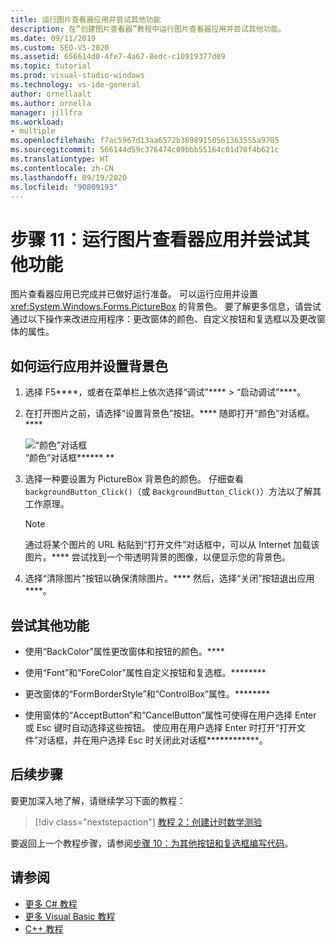 ```yaml
---
title: 运行图片查看器应用并尝试其他功能
description: 在“创建图片查看器”教程中运行图片查看器应用并尝试其他功能。
ms.date: 09/11/2019
ms.custom: SEO-VS-2020
ms.assetid: 656614d0-4fe7-4a67-8edc-c10919377d09
ms.topic: tutorial
ms.prod: visual-studio-windows
ms.technology: vs-ide-general
author: ornellaalt
ms.author: ornella
manager: jillfra
ms.workload:
- multiple
ms.openlocfilehash: f7ac5967d13aa6572b36989150561363555a9705
ms.sourcegitcommit: 566144d59c376474c09bbb55164c01d70f4b621c
ms.translationtype: HT
ms.contentlocale: zh-CN
ms.lasthandoff: 09/19/2020
ms.locfileid: "90809193"
---
```

# <a name="step-11-run-your-picture-viewer-app-and-try-other-features"></a>步骤 11：运行图片查看器应用并尝试其他功能

图片查看器应用已完成并已做好运行准备。 可以运行应用并设置 <xref:System.Windows.Forms.PictureBox> 的背景色。 要了解更多信息，请尝试通过以下操作来改进应用程序：更改窗体的颜色、自定义按钮和复选框以及更改窗体的属性。

## <a name="how-to-run-your-app-and-set-the-background-color"></a>如何运行应用并设置背景色

1. 选择 F5****，或者在菜单栏上依次选择“调试”**** > “启动调试”****。

1. 在打开图片之前，请选择“设置背景色”按钮。**** 随即打开“颜色”对话框。****

     ![“颜色”对话框](../ide/media/express_colordialog.png)<br/>
“颜色”对话框****** **

1. 选择一种要设置为 PictureBox 背景色的颜色。 仔细查看 `backgroundButton_Click()`（或 `BackgroundButton_Click()`）方法以了解其工作原理。

    > [!NOTE]
    > 通过将某个图片的 URL 粘贴到“打开文件”对话框中，可以从 Internet 加载该图片。**** 尝试找到一个带透明背景的图像，以便显示您的背景色。

1. 选择“清除图片”按钮以确保清除图片。**** 然后，选择“关闭”按钮退出应用****。

## <a name="try-other-features"></a>尝试其他功能

* 使用“BackColor”属性更改窗体和按钮的颜色。****

* 使用“Font”和“ForeColor”属性自定义按钮和复选框。********

* 更改窗体的“FormBorderStyle”和“ControlBox”属性。********

* 使用窗体的“AcceptButton”和“CancelButton”属性可使得在用户选择 Enter 或 Esc 键时自动选择这些按钮。 使应用在用户选择 Enter 时打开“打开文件”对话框，并在用户选择 Esc 时关闭此对话框************。

## <a name="next-steps"></a>后续步骤

要更加深入地了解，请继续学习下面的教程：

> [!div class="nextstepaction"]
> [教程 2：创建计时数学测验](../ide/tutorial-2-create-a-timed-math-quiz.md)

要返回上一个教程步骤，请参阅[步骤 10：为其他按钮和复选框编写代码](../ide/step-10-write-code-for-additional-buttons-and-a-check-box.md)。

## <a name="see-also"></a>请参阅

* [更多 C# 教程](../get-started/csharp/index.yml)
* [更多 Visual Basic 教程](../get-started/visual-basic/index.yml)
* [C++ 教程](/cpp/get-started/tutorial-console-cpp)
